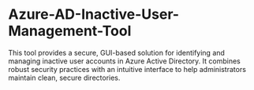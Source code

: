 # Azure-AD-Inactive-User-Management-Tool
This tool provides a secure, GUI-based solution for identifying and managing inactive user accounts in Azure Active Directory. It combines robust security practices with an intuitive interface to help administrators maintain clean, secure directories.
